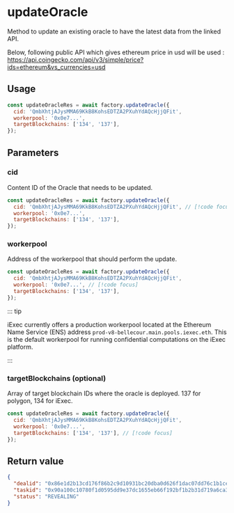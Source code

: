 # updateOracle

Method to update an existing oracle to have the latest data from the linked API.

Below, following public API which gives ethereum price in usd will be used :
<https://api.coingecko.com/api/v3/simple/price?ids=ethereum&vs_currencies=usd>

## Usage

```js
const updateOracleRes = await factory.updateOracle({
  cid: 'QmbXhtjAJysMMA69KkB8KohsEDTZA2PXuhYdAQcHjjQFit',
  workerpool: '0x0e7...',
  targetBlockchains: ['134', '137'],
});
```

## Parameters

### cid

Content ID of the Oracle that needs to be updated.

```js
const updateOracleRes = await factory.updateOracle({
  cid: 'QmbXhtjAJysMMA69KkB8KohsEDTZA2PXuhYdAQcHjjQFit', // [!code focus]
  workerpool: '0x0e7...',
  targetBlockchains: ['134', '137'],
});
```

### workerpool

Address of the workerpool that should perform the update.

```js
const updateOracleRes = await factory.updateOracle({
  cid: 'QmbXhtjAJysMMA69KkB8KohsEDTZA2PXuhYdAQcHjjQFit',
  workerpool: '0x0e7...', // [!code focus]
  targetBlockchains: ['134', '137'],
});
```

::: tip

iExec currently offers a production workerpool located at the Ethereum Name
Service (ENS) address `prod-v8-bellecour.main.pools.iexec.eth`. This is the
default workerpool for running confidential computations on the iExec platform.

:::

### targetBlockchains (optional)

Array of target blockchain IDs where the oracle is deployed. 137 for polygon,
134 for iExec.

```js
const updateOracleRes = await factory.updateOracle({
  cid: 'QmbXhtjAJysMMA69KkB8KohsEDTZA2PXuhYdAQcHjjQFit',
  workerpool: '0x0e7...',
  targetBlockchains: ['134', '137'], // [!code focus]
});
```

## Return value

```json
{
  "dealid": "0x86e1d2b13cd176f86b2c9d10931bc20dba0d626f1dac07dd76c1b1cec569f232",
  "taskid": "0x90a100c10780f1d0595dd9e37dc1655eb66f192bf1b2b31d719a6ca3c6b62d07",
  "status": "REVEALING"
}
```
